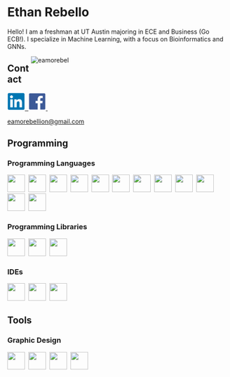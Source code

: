 # Ethan Rebello

Hello! I am a freshman at UT Austin majoring in ECE and Business (Go ECB!). 
I specialize in Machine Learning, with a focus on Bioinformatics and GNNs.

<img align="right" src="https://github-readme-stats.vercel.app/api?username=eamorebel&show_icons=true&theme=midnight-purple" alt="eamorebel" width="450" mb="12px" />

## Contact
<div>
  <a href = "https://www.linkedin.com/in/ethan-rebello/">
    <img src="https://github.com/devicons/devicon/blob/master/icons/linkedin/linkedin-original.svg" title="LinkedIn" alt="LinkedIn" width="40" height="40"/>&nbsp; 
  </a>
  <a href = "https://www.facebook.com/profile.php?id=100080654392498">
    <img src="https://github.com/devicons/devicon/blob/master/icons/facebook/facebook-original.svg" title="Facebook" alt="Facebook" width="40" height="40"/>&nbsp;
  </a>
</div>

[eamorebellion@gmail.com](mailto:eamorebellion@gmail.com)

## Programming
### Programming Languages

<div>
  <img src="https://cdn.jsdelivr.net/gh/devicons/devicon/icons/cplusplus/cplusplus-original.svg" width="40" height="40"/> 
  <img src="https://cdn.jsdelivr.net/gh/devicons/devicon/icons/css3/css3-original.svg" width="40" height="40"/> 
  <img src="https://cdn.jsdelivr.net/gh/devicons/devicon/icons/html5/html5-original.svg" width="40" height="40"/> 
  <img src="https://cdn.jsdelivr.net/gh/devicons/devicon/icons/java/java-original.svg" width="40" height="40"/> 
  <img src="https://cdn.jsdelivr.net/gh/devicons/devicon/icons/javascript/javascript-original.svg" width="40" height="40"/> 
  <img src="https://cdn.jsdelivr.net/gh/devicons/devicon/icons/latex/latex-original.svg" width="40" height="40"/> 
  <img src="https://cdn.jsdelivr.net/gh/devicons/devicon/icons/markdown/markdown-original.svg" width="40" height="40"/> 
  <img src="https://cdn.jsdelivr.net/gh/devicons/devicon/icons/mysql/mysql-original.svg" width="40" height="40"/> 
  <img src="https://cdn.jsdelivr.net/gh/devicons/devicon/icons/python/python-original.svg" width="40" height="40"/> 
  <img src="https://www.r-project.org/logo/Rlogo.svg" width="40" height="40"/> 
  <img src="https://cdn.jsdelivr.net/gh/devicons/devicon/icons/sass/sass-original.svg" width="40" height="40"/> 
  <img src="https://cdn.jsdelivr.net/gh/devicons/devicon/icons/swift/swift-original.svg" width="40" height="40"/> 
</div>

### Programming Libraries
<div>
  <img src="https://cdn.jsdelivr.net/gh/devicons/devicon/icons/pandas/pandas-original.svg" width="40" height="40"/> 
  <img src="https://cdn.jsdelivr.net/gh/devicons/devicon/icons/pytorch/pytorch-original.svg" width="40" height="40"/> 
  <img src="https://cdn.jsdelivr.net/gh/devicons/devicon/icons/tensorflow/tensorflow-original.svg" width="40" height="40"/> 
</div>

### IDEs
<div>
  <img src="https://cdn.jsdelivr.net/gh/devicons/devicon/icons/codepen/codepen-plain.svg" width="40" height="40"/> 
  <img src="https://cdn.jsdelivr.net/gh/devicons/devicon/icons/rstudio/rstudio-original.svg" width="40" height="40"/> 
  <img src="https://cdn.jsdelivr.net/gh/devicons/devicon/icons/vscode/vscode-original.svg" width="40" height="40"/> 
</div>

## Tools
### Graphic Design
<div>
  <img src="https://avatars.slack-edge.com/2022-07-26/3865608556737_8f4ae4a98b36ab6912b3_512.png" width="40" height="40"/> 
  <img src="https://cdn.jsdelivr.net/gh/devicons/devicon/icons/figma/figma-original.svg" width="40" height="40"/> 
  <img src="https://cdn.jsdelivr.net/gh/devicons/devicon/icons/illustrator/illustrator-plain.svg" width="40" height="40"/> 
  <img src="https://cdn.jsdelivr.net/gh/devicons/devicon/icons/photoshop/photoshop-plain.svg" width="40" height="40"/> 
</div>

<!-- <img align="center" src="https://github-readme-stats.vercel.app/api/top-langs/?username=eamorebel&theme=midnight-purple&" /> -->
